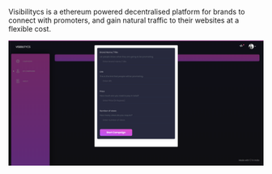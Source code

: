 Visibilitycs is a ethereum powered decentralised platform for brands to connect with promoters, and gain natural traffic to their websites at a flexible cost.

![Visibilitycs](https://github.com/ArjunInventor/Visibilitics/blob/master/visibilitics.png)
